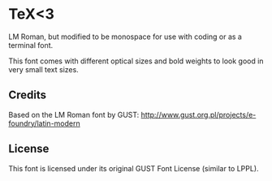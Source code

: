 TeX<3
=====

LM Roman, but modified to be monospace for use with coding or as a terminal font.

This font comes with different optical sizes and bold weights to look good in very small text sizes.

Credits
-------
Based on the LM Roman font by GUST: http://www.gust.org.pl/projects/e-foundry/latin-modern

License
-------
This font is licensed under its original GUST Font License (similar to LPPL).

